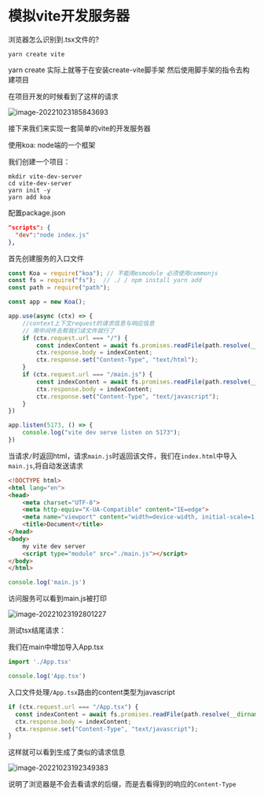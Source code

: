# 模拟vite开发服务器

浏览器怎么识别到.tsx文件的?

```
yarn create vite
```

yarn create 实际上就等于在安装create-vite脚手架 然后使用脚手架的指令去构建项目

在项目开发的时候看到了这样的请求

![image-20221023185843693](https://blog-guiyexing.oss-cn-qingdao.aliyuncs.com/blogImg/202210231858726.png!blog.guiyexing)

接下来我们来实现一套简单的vite的开发服务器

使用koa: node端的一个框架

我们创建一个项目：

```
mkdir vite-dev-server
cd vite-dev-server
yarn init -y
yarn add koa
```

配置package.json

```json title="package.json"
"scripts": {
  "dev":"node index.js"
},
```

首先创建服务的入口文件

```js title="index.js"
const Koa = require("koa"); // 不能用esmodule 必须使用commonjs
const fs = require("fs");  // ./ / npm install yarn add 
const path = require("path");

const app = new Koa();

app.use(async (ctx) => {
    //context上下文request的请求信息与响应信息
    // 用中间件去帮我们读文件就行了
    if (ctx.request.url === "/") {
        const indexContent = await fs.promises.readFile(path.resolve(__dirname, "./index.html")); // 在服务端一般不会这么用
        ctx.response.body = indexContent;
        ctx.response.set("Content-Type", "text/html");
    }
    if (ctx.request.url === "/main.js") {
        const indexContent = await fs.promises.readFile(path.resolve(__dirname, "./main.js")); // 在服务端一般不会这么用
        ctx.response.body = indexContent;
        ctx.response.set("Content-Type", "text/javascript");
    }
})

app.listen(5173, () => {
    console.log("vite dev serve listen on 5173");
})
```

当请求`/`时返回html，请求`main.js`时返回该文件，我们在`index.html`中导入`main.js`,将自动发送请求

```html title="index.html"
<!DOCTYPE html>
<html lang="en">
<head>
    <meta charset="UTF-8">
    <meta http-equiv="X-UA-Compatible" content="IE=edge">
    <meta name="viewport" content="width=device-width, initial-scale=1.0">
    <title>Document</title>
</head>
<body>
    my vite dev server
    <script type="module" src="./main.js"></script>
</body>
</html>
```

```js title="main.js"
console.log('main.js')
```

访问服务可以看到main.js被打印

![image-20221023192801227](https://blog-guiyexing.oss-cn-qingdao.aliyuncs.com/blogImg/202210231928266.png!blog.guiyexing)

测试tsx结尾请求：

我们在main中增加导入App.tsx

```js title="main.js"
import './App.tsx'
```

```js title="App.tsx"
console.log('App.tsx')
```

入口文件处理`/App.tsx`路由的content类型为javascript

```js title="index.js"
if (ctx.request.url === "/App.tsx") {
  const indexContent = await fs.promises.readFile(path.resolve(__dirname, "./App.tsx")); // 在服务端一般不会这么用
  ctx.response.body = indexContent;
  ctx.response.set("Content-Type", "text/javascript");
}
```

这样就可以看到生成了类似的请求信息

![image-20221023192349383](https://blog-guiyexing.oss-cn-qingdao.aliyuncs.com/blogImg/202210231923415.png!blog.guiyexing)

说明了浏览器是不会去看请求的后缀，而是去看得到的响应的`Content-Type`

